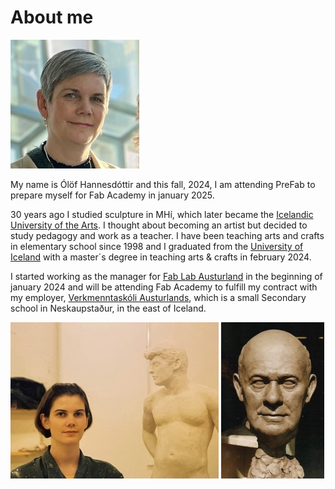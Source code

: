 
# About me

![Olof](img/I.jpg)

My name is Ólöf Hannesdóttir and this fall, 2024, I am attending PreFab to prepare myself for Fab Academy in january 2025. 

30 years ago I studied sculpture in MHí, which later became the [Icelandic University of the Arts](https://www.lhi.is/). I thought about becoming an artist but decided to study pedagogy and work as a teacher. I have been teaching arts and crafts in elementary school since 1998 and I graduated from the [University of Iceland](https://english.hi.is/) with a master´s degree in teaching arts & crafts in february 2024. 

I started working as the manager for [Fab Lab Austurland](https://www.fablabs.io/labs/fablabausturland) in the beginning of january 2024 and will be attending Fab Academy to fulfill my contract with my employer, [Verkmenntaskóli Austurlands](https://www.va.is/), which is a small Secondary school in Neskaupstaður, in the east of Iceland. 

![SculptureDepartment](img/Sculpture333x250.jpg)       ![Grandpa](img/Grandpa165x250.jpg)

